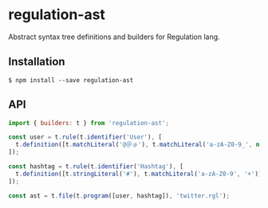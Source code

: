 # regulation-ast

Abstract syntax tree definitions and builders for Regulation lang.

## Installation

```
$ npm install --save regulation-ast
```

## API

```javascript
import { builders: t } from 'regulation-ast';

const user = t.rule(t.identifier('User'), [
  t.definition([t.matchLiteral('@＠﹫'), t.matchLiteral('a-zA-Z0-9_', null, t.sizeConstraint(1, 16))])
]);

const hashtag = t.rule(t.identifier('Hashtag'), [
  t.definition([t.stringLiteral('#'), t.matchLiteral('a-zA-Z0-9', '+')])
]);

const ast = t.file(t.program([user, hashtag]), 'twitter.rgl');
```
